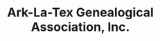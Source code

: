 ---
layout: repo
title: "Ark-La-Tex Genealogical Association, Inc."
id: 25069
permalink: repos/25069/
---